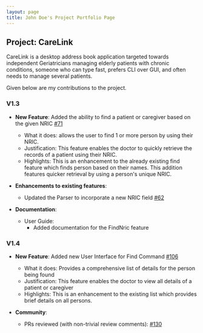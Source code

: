 ```yaml
---
layout: page
title: John Doe's Project Portfolio Page
---
```


## Project: CareLink

CareLink is a desktop address book application targeted towards independent Geriatricians managing elderly patients with chronic conditions, someone who can type fast, prefers CLI over GUI, and often needs to manage several patients.

Given below are my contributions to the project.

### V1.3

* **New Feature**: Added the ability to find a patient or caregiver based on the given NRIC [\#71](https://github.com/AY2425S1-CS2103T-T13-4/tp/issues/71)
  * What it does: allows the user to find 1 or more person by using their NRIC.
  * Justification: This feature enables the doctor to quickly retrieve the records of a patient using their NRIC. 
  * Highlights: This is an enhancement to the already existing find feature which finds person based on their names. This addition features quicker retrieval by using a person's unique NRIC.

* **Enhancements to existing features**:
  * Updated the Parser to incorporate a new NRIC field [\#62](https://github.com/AY2425S1-CS2103T-T13-4/tp/pull/62)

* **Documentation**:
  * User Guide:
    * Added documentation for the FindNric feature


### V1.4
* **New Feature**: Added new User Interface for Find Command [\#106](https://github.com/AY2425S1-CS2103T-T13-4/tp/issues/106)
  * What it does: Provides a comprehensive list of details for the person being found
  * Justification: This feature enables the doctor to view all details of a patient or caregiver
  * Highlights: This is an enhancement to the existing list which provides brief details on all persons.
  
* **Community**:
  * PRs reviewed (with non-trivial review comments): [\#130](https://github.com/AY2425S1-CS2103T-T13-4/tp/pull/130)
<!--
* **New Feature**: Added a history command that allows the user to navigate to previous commands using up/down keys.

* **Code contributed**: [RepoSense link]()

* **Project management**:
  * Managed releases `v1.3` - `v1.5rc` (3 releases) on GitHub

* **Enhancements to existing features**:
  * Updated the GUI color scheme (Pull requests [\#33](), [\#34]())
  * Wrote additional tests for existing features to increase coverage from 88% to 92% (Pull requests [\#36](), [\#38]())

* **Documentation**:
  * User Guide:
    * Added documentation for the features `delete` and `find` [\#72]()
    * Did cosmetic tweaks to existing documentation of features `clear`, `exit`: [\#74]()
  * Developer Guide:
    * Added implementation details of the `delete` feature.

* **Community**:
  * PRs reviewed (with non-trivial review comments): [\#12](), [\#32](), [\#19](), [\#42]()
  * Contributed to forum discussions (examples: [1](), [2](), [3](), [4]())
  * Reported bugs and suggestions for other teams in the class (examples: [1](), [2](), [3]())
  * Some parts of the history feature I added was adopted by several other class mates ([1](), [2]())

* **Tools**:
  * Integrated a third party library (Natty) to the project ([\#42]())
  * Integrated a new Github plugin (CircleCI) to the team repo

* _{you can add/remove categories in the list above}_

-->
